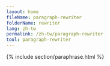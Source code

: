 ```yaml
---
layout: home
fileName: paragraph-rewriter
folderName: rewriter
lang: zh-tw
permalink: /zh-tw/paragraph-rewriter
tool: paragraph-rewriter
---
```

{% include section/paraphrase.html %}
